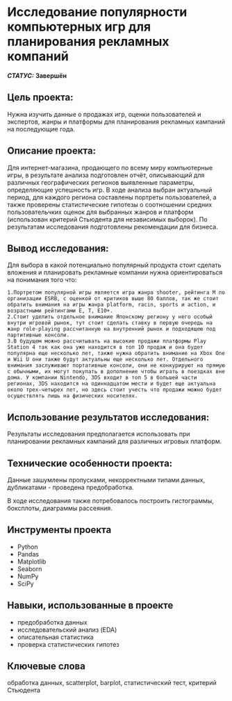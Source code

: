 # Исследование популярности компьютерных игр для планирования рекламных компаний


***СТАТУС:*** **Завершён**


## Цель проекта:

Нужна изучить данные о продажах игр, оценки пользователей и экспертов, жанры и платформы для планирования рекламных кампаний на последующие года.

## Описание проекта:

Для интернет-магазина, продающего по всему миру компьютерные игры, в результате анализа подготовлен отчёт, описывающий для различных географических регионов выявленные параметры, определяющие успешность игр. В ходе анализа выбран актуальный период, для каждого региона составлены портреты пользователей, а также проверены статистические гипотезы о соотношении средних пользовательчких оценок для выбранных жанров и платформ (использован критерий Стьюдента для независимых выборок). По результатам исследования подготовлены рекомендации для бизнеса.


## Вывод исследования:



Для выбора в какой потенциально популярный продукта стоит сделать вложения и планировать рекламные компании нужна ориентироваться на понимания того что:

    1.Портретом популярной игры является игра жанра shooter, рейтинга М по организации ESRB, с оценкой от критиков выше 80 баллов, так же стоит обратить внимания на игры жанра platform, racin, sports и action, и возрастными рейтингами E, Т, E10+.
    2.Стоит уделить отдельное внимание Японскому региону у него особый внутри игровой рынок, тут стоит сделать ставку в первую очередь на жанр role-playing рассчитанную на внутренний рынок и подходящею под партитивные консоли.
    3.В будущем можно рассчитывать на высокие продажи платформы Play Station 4 так как она уже находится в топ 10 продаж и она будет популярна еще несколько лет, также нужна обратить внимание на Xbox One и Wii U они также будут актуальны еще несколько лет. Отдельного внимания заслуживают портативные консоли, они не конкурируют на прямую с обычными, их могут покупать в дополнение чтобы играть в поездках вне дома. У компании Nintendo, 3DS входит в топ 5 в большей части регионах, 3DS находится на одиннадцатом мести и будет еще актуальна около трех-четырех лет, но здесь стоит учесть что продажи можно будет осуществлять лишь на физических носителях.




## Использование результатов исследования:

Результаты исследования предполагается использовать при планировании рекламных кампаний для различных игровых платформ.


## Технические особенности проекта:

Данные зашумлены пропусками, некорректными типами данных, дубликатами - проведена предобработка.

В ходе исследования также потребовалось построить гистограммы, боксплоты, диаграммы рассеяния.


## Инструменты проекта

- Python
- Pandas
- Matplotlib
- Seaborn
- NumPy
- SciPy


## Навыки, использованные в проекте

- предобработка данных
- исследовательский анализ (EDA)
- описательная статистика
- проверка статистических гипотез


## Ключевые слова

обработка данных, scatterplot, barplot, статистический тест, критерий Стьюдента
